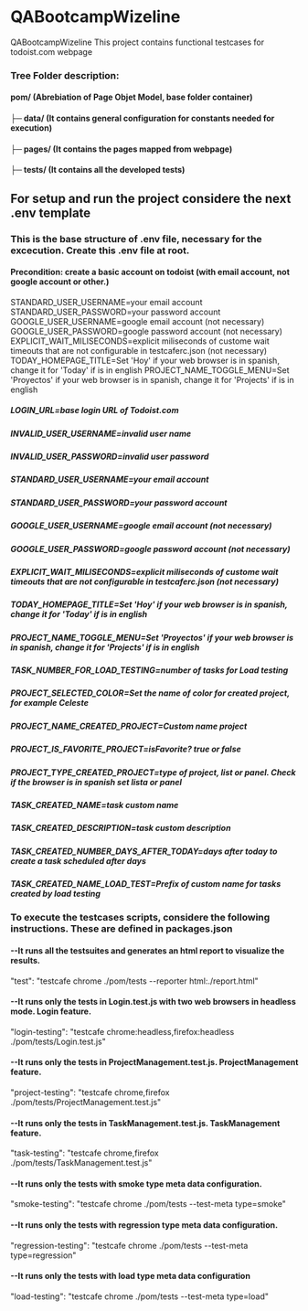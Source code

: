 # QABootcampWizeline

QABootcampWizeline
This project contains functional testcases for todoist.com webpage

### Tree Folder description:
#### pom/ (Abrebiation of Page Objet Model, base folder container)
#### ├─ data/ (It contains general configuration for constants needed for execution)
#### ├─ pages/ (It contains the pages mapped from webpage)
#### ├─ tests/ (It contains all the developed tests)

## For setup and run the project considere the next .env template
### This is the base structure of .env file, necessary for the excecution. Create this .env file at root.
#### Precondition: create a basic account on todoist (with email account, not google account or other.)
STANDARD_USER_USERNAME=your email account
STANDARD_USER_PASSWORD=your password account
GOOGLE_USER_USERNAME=google email account (not necessary)
GOOGLE_USER_PASSWORD=google password account (not necessary)
EXPLICIT_WAIT_MILISECONDS=explicit miliseconds of custome wait timeouts that are not configurable in testcaferc.json (not necessary)
TODAY_HOMEPAGE_TITLE=Set 'Hoy' if your web browser is in spanish, change it for 'Today' if is in english
PROJECT_NAME_TOGGLE_MENU=Set 'Proyectos' if your web browser is in spanish, change it for 'Projects' if is in english

##### LOGIN_URL=base login URL of Todoist.com
##### INVALID_USER_USERNAME=invalid user name
##### INVALID_USER_PASSWORD=invalid user password
##### STANDARD_USER_USERNAME=your email account
##### STANDARD_USER_PASSWORD=your password account
##### GOOGLE_USER_USERNAME=google email account (not necessary)
##### GOOGLE_USER_PASSWORD=google password account (not necessary)
##### EXPLICIT_WAIT_MILISECONDS=explicit miliseconds of custome wait timeouts that are not configurable in testcaferc.json (not necessary)
##### TODAY_HOMEPAGE_TITLE=Set 'Hoy' if your web browser is in spanish, change it for 'Today' if is in english
##### PROJECT_NAME_TOGGLE_MENU=Set 'Proyectos' if your web browser is in spanish, change it for 'Projects' if is in english
##### TASK_NUMBER_FOR_LOAD_TESTING=number of tasks for Load testing
##### PROJECT_SELECTED_COLOR=Set the name of color for created project, for example Celeste
##### PROJECT_NAME_CREATED_PROJECT=Custom name project
##### PROJECT_IS_FAVORITE_PROJECT=isFavorite? true or false
##### PROJECT_TYPE_CREATED_PROJECT=type of project, list or panel. Check if the browser is in spanish set lista or panel
##### TASK_CREATED_NAME=task custom name
##### TASK_CREATED_DESCRIPTION=task custom description
##### TASK_CREATED_NUMBER_DAYS_AFTER_TODAY=days after today to create a task scheduled after days
##### TASK_CREATED_NAME_LOAD_TEST=Prefix of custom name for tasks created by load testing

### To execute the testcases scripts, considere the following instructions. These are defined in packages.json
#### --It runs all the testsuites and generates an html report to visualize the results.
"test": "testcafe chrome ./pom/tests --reporter html:./report.html"

#### --It runs only the tests in Login.test.js with two web browsers in headless mode. Login feature.
"login-testing": "testcafe chrome:headless,firefox:headless ./pom/tests/Login.test.js"

#### --It runs only the tests in ProjectManagement.test.js. ProjectManagement feature.
"project-testing": "testcafe chrome,firefox ./pom/tests/ProjectManagement.test.js"

#### --It runs only the tests in TaskManagement.test.js. TaskManagement feature.
"task-testing": "testcafe chrome,firefox ./pom/tests/TaskManagement.test.js"

#### --It runs only the tests with smoke type meta data configuration.
"smoke-testing": "testcafe chrome ./pom/tests --test-meta type=smoke"

#### --It runs only the tests with regression type meta data configuration.
"regression-testing": "testcafe chrome ./pom/tests --test-meta type=regression"

#### --It runs only the tests with load type meta data configuration
"load-testing": "testcafe chrome ./pom/tests --test-meta type=load"
